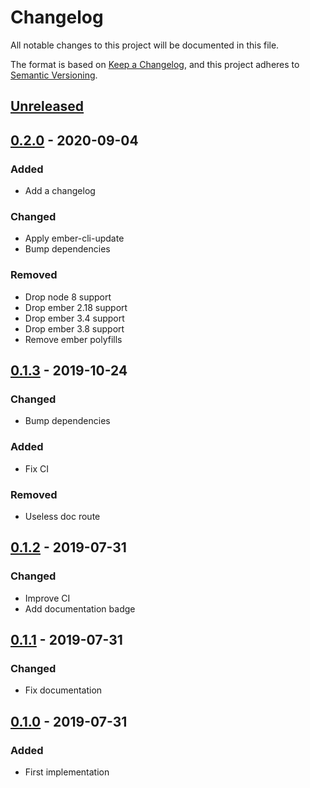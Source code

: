 # Changelog
All notable changes to this project will be documented in this file.

The format is based on [Keep a Changelog](https://keepachangelog.com/en/1.0.0/),
and this project adheres to [Semantic Versioning](https://semver.org/spec/v2.0.0.html).

## [Unreleased]

## [0.2.0] - 2020-09-04
### Added
- Add a changelog

### Changed
- Apply ember-cli-update
- Bump dependencies

### Removed
- Drop node 8 support
- Drop ember 2.18 support 
- Drop ember 3.4 support 
- Drop ember 3.8 support 
- Remove ember polyfills

## [0.1.3] - 2019-10-24
### Changed
- Bump dependencies

### Added
- Fix CI

### Removed
- Useless doc route

## [0.1.2] - 2019-07-31
### Changed
- Improve CI
- Add documentation badge

## [0.1.1] - 2019-07-31
### Changed
- Fix documentation

## [0.1.0] - 2019-07-31
### Added
- First implementation

[Unreleased]: https://github.com/concordnow/ember-content-loader/compare/v0.2.0...HEAD
[0.2.0]: https://github.com/concordnow/ember-content-loader/compare/v0.1.3...v0.2.0
[0.1.3]: https://github.com/concordnow/ember-content-loader/compare/v0.1.2...v0.1.3
[0.1.2]: https://github.com/concordnow/ember-content-loader/compare/v0.1.1...v0.1.2
[0.1.1]: https://github.com/concordnow/ember-content-loader/compare/v0.1.0...v0.1.1
[0.1.0]: https://github.com/concordnow/ember-content-loader/releases/tag/v0.1.0
